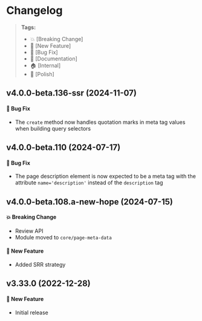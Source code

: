 Changelog
=========

> **Tags:**
> - :boom:       [Breaking Change]
> - :rocket:     [New Feature]
> - :bug:        [Bug Fix]
> - :memo:       [Documentation]
> - :house:      [Internal]
> - :nail_care:  [Polish]

## v4.0.0-beta.136-ssr (2024-11-07)

#### :bug: Bug Fix

* The `create` method now handles quotation marks in meta tag values when building query selectors

## v4.0.0-beta.110 (2024-07-17)

#### :bug: Bug Fix

* The page description element is now expected to be a meta tag
  with the attribute `name='description'` instead of the `description` tag

## v4.0.0-beta.108.a-new-hope (2024-07-15)

#### :boom: Breaking Change

* Review API
* Module moved to `core/page-meta-data`

#### :rocket: New Feature

* Added SRR strategy

## v3.33.0 (2022-12-28)

#### :rocket: New Feature

* Initial release
